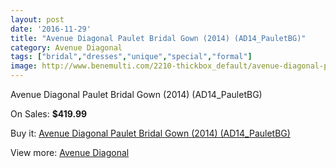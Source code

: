```yaml
---
layout: post
date: '2016-11-29'
title: "Avenue Diagonal Paulet Bridal Gown (2014) (AD14_PauletBG)"
category: Avenue Diagonal
tags: ["bridal","dresses","unique","special","formal"]
image: http://www.benemulti.com/2210-thickbox_default/avenue-diagonal-paulet-bridal-gown-2014-ad14pauletbg.jpg
---
```

Avenue Diagonal Paulet Bridal Gown (2014) (AD14_PauletBG)

On Sales: **$419.99**
<a href="https://www.benemulti.com/en/avenue-diagonal/878-avenue-diagonal-paulet-bridal-gown-2014-ad14pauletbg.html"><amp-img layout="responsive" width="600" height="600" src="//www.benemulti.com/2210-thickbox_default/avenue-diagonal-paulet-bridal-gown-2014-ad14pauletbg.jpg" alt="Avenue Diagonal Paulet Bridal Gown (2014) (AD14_PauletBG) 0" /></a>
<a href="https://www.benemulti.com/en/avenue-diagonal/878-avenue-diagonal-paulet-bridal-gown-2014-ad14pauletbg.html"><amp-img layout="responsive" width="600" height="600" src="//www.benemulti.com/2212-thickbox_default/avenue-diagonal-paulet-bridal-gown-2014-ad14pauletbg.jpg" alt="Avenue Diagonal Paulet Bridal Gown (2014) (AD14_PauletBG) 1" /></a>
<a href="https://www.benemulti.com/en/avenue-diagonal/878-avenue-diagonal-paulet-bridal-gown-2014-ad14pauletbg.html"><amp-img layout="responsive" width="600" height="600" src="//www.benemulti.com/2211-thickbox_default/avenue-diagonal-paulet-bridal-gown-2014-ad14pauletbg.jpg" alt="Avenue Diagonal Paulet Bridal Gown (2014) (AD14_PauletBG) 2" /></a>

Buy it: [Avenue Diagonal Paulet Bridal Gown (2014) (AD14_PauletBG)](https://www.benemulti.com/en/avenue-diagonal/878-avenue-diagonal-paulet-bridal-gown-2014-ad14pauletbg.html "Avenue Diagonal Paulet Bridal Gown (2014) (AD14_PauletBG)")

View more: [Avenue Diagonal](https://www.benemulti.com/en/14-avenue-diagonal "Avenue Diagonal")